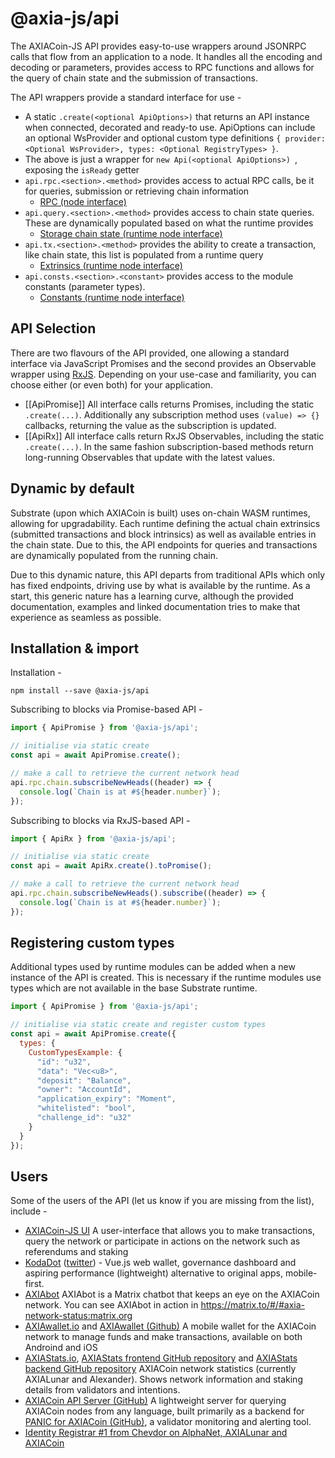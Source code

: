 # @axia-js/api

The AXIACoin-JS API provides easy-to-use wrappers around JSONRPC calls that flow from an application to a node. It handles all the encoding and decoding or parameters, provides access to RPC functions and allows for the query of chain state and the submission of transactions.

The API wrappers provide a standard interface for use -

- A static `.create(<optional ApiOptions>)` that returns an API instance when connected, decorated and ready-to use. ApiOptions can include an optional WsProvider and optional custom type definitions `{ provider: <Optional WsProvider>, types: <Optional RegistryTypes> }`.
- The above is just a wrapper for `new Api(<optional ApiOptions>) `, exposing the `isReady` getter
- `api.rpc.<section>.<method>` provides access to actual RPC calls, be it for queries, submission or retrieving chain information
  - [RPC (node interface)](https://axia.js.org/docs/substrate/rpc.html)
- `api.query.<section>.<method>` provides access to chain state queries. These are dynamically populated based on what the runtime provides
  - [Storage chain state (runtime node interface)](https://axia.js.org/docs/substrate/storage.html)
- `api.tx.<section>.<method>` provides the ability to create a transaction, like chain state, this list is populated from a runtime query
  - [Extrinsics (runtime node interface)](https://axia.js.org/docs/substrate/extrinsics.html)
- `api.consts.<section>.<constant>` provides access to the module constants (parameter types).
  - [Constants (runtime node interface)](https://axia.js.org/docs/substrate/constants.html)

## API Selection

There are two flavours of the API provided, one allowing a standard interface via JavaScript Promises and the second provides an Observable wrapper using [RxJS](https://github.com/ReactiveX/rxjs). Depending on your use-case and familiarity, you can choose either (or even both) for your application.

- [[ApiPromise]] All interface calls returns Promises, including the static `.create(...)`. Additionally any subscription method uses `(value) => {}` callbacks, returning the value as the subscription is updated.
- [[ApiRx]] All interface calls return RxJS Observables, including the static `.create(...)`. In the same fashion subscription-based methods return long-running Observables that update with the latest values.

## Dynamic by default

Substrate (upon which AXIACoin is built) uses on-chain WASM runtimes, allowing for upgradability. Each runtime defining the actual chain extrinsics (submitted transactions and block intrinsics) as well as available entries in the chain state. Due to this, the API endpoints for queries and transactions are dynamically populated from the running chain.

Due to this dynamic nature, this API departs from traditional APIs which only has fixed endpoints, driving use by what is available by the runtime. As a start, this generic nature has a learning curve, although the provided documentation, examples and linked documentation tries to make that experience as seamless as possible.

## Installation & import

Installation -

```
npm install --save @axia-js/api
```

Subscribing to blocks via Promise-based API -

```javascript
import { ApiPromise } from '@axia-js/api';

// initialise via static create
const api = await ApiPromise.create();

// make a call to retrieve the current network head
api.rpc.chain.subscribeNewHeads((header) => {
  console.log(`Chain is at #${header.number}`);
});
```

Subscribing to blocks via RxJS-based API -

```javascript
import { ApiRx } from '@axia-js/api';

// initialise via static create
const api = await ApiRx.create().toPromise();

// make a call to retrieve the current network head
api.rpc.chain.subscribeNewHeads().subscribe((header) => {
  console.log(`Chain is at #${header.number}`);
});
```

## Registering custom types

Additional types used by runtime modules can be added when a new instance of the API is created. This is necessary if the runtime modules use types which are not available in the base Substrate runtime.

```javascript
import { ApiPromise } from '@axia-js/api';

// initialise via static create and register custom types
const api = await ApiPromise.create({
  types: {
    CustomTypesExample: {
      "id": "u32",
      "data": "Vec<u8>",
      "deposit": "Balance",
      "owner": "AccountId",
      "application_expiry": "Moment",
      "whitelisted": "bool",
      "challenge_id": "u32"
    }
  }
});
```

## Users

Some of the users of the API (let us know if you are missing from the list), include -

- [AXIACoin-JS UI](https://github.com/axia-js/apps) A user-interface that allows you to make transactions, query the network or participate in actions on the network such as referendums and staking
- [KodaDot](https://github.com/vue-axia/apps) ([twitter](https://twitter.com/KodaDot)) - Vue.js web wallet, governance dashboard and aspiring performance (lightweight) alternative to original apps, mobile-first.
- [AXIAbot](https://gitlab.com/AXIAbot) AXIAbot is a Matrix chatbot that keeps an eye on the AXIACoin network. You can see AXIAbot in action in https://matrix.to/#/#axia-network-status:matrix.org
- [AXIAwallet.io](https://axiawallet.io) and [AXIAwallet (Github)](https://github.com/axiawallet-io/axiawallet-RN/) A mobile wallet for the AXIACoin network to manage funds and make transactions, available on both Androind and iOS
- [AXIAStats.io](https://axiastats.io), [AXIAStats frontend GitHub repository](https://github.com/Colm3na/axiastats-v2) and [AXIAStats backend GitHub repository](https://github.com/Colm3na/axiastats-backend-v2) AXIACoin network statistics (currently AXIALunar and Alexander). Shows network information and staking details from validators and intentions.
- [AXIACoin API Server (GitHub)](https://github.com/SimplyVC/axia_api_server) A lightweight server for querying AXIACoin nodes from any language, built primarily as a backend for [PANIC for AXIACoin (GitHub)](https://github.com/SimplyVC/panic_axia/), a validator monitoring and alerting tool.
- [Identity Registrar #1 from Chevdor on AlphaNet, AXIALunar and AXIACoin](https://www.chevdor.com/tags/registrar/)
